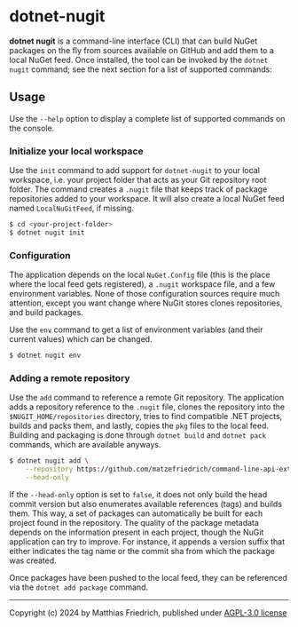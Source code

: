# dotnet-nugit

**dotnet nugit** is a command-line interface (CLI) that can build NuGet packages on the fly from sources available on
GitHub and add them to a local NuGet feed. Once installed, the tool can be invoked by the `dotnet nugit` command; see
the next section for a list of supported commands:

## Usage

Use the `--help` option to display a complete list of supported commands on the console.

### Initialize your local workspace

Use the `init` command to add support for `dotnet-nugit` to your local workspace, i.e. your project folder that acts as
your Git repository root folder. The command creates a `.nugit` file that keeps track of package repositories added to
your workspace. It will also create a local NuGet feed named `LocalNuGitFeed`, if missing.

````bash
$ cd <your-project-folder>
$ dotnet nugit init
````

### Configuration

The application depends on the local `NuGet.Config` file (this is the place where the local feed gets registered),
a `.nugit` workspace file, and a few environment variables. None of those configuration sources require much attention,
except you want change where NuGit stores clones repositories, and build packages.

Use the `env` command to get a list of environment variables (and their current values) which can be changed.

````bash
$ dotnet nugit env
````

### Adding a remote repository

Use the `add` command to reference a remote Git repository. The application adds a repository reference to the `.nugit`
file, clones the repository into the `$NUGIT_HOME/repositories` directory, tries to find compatible .NET projects,
builds and packs them, and lastly, copies the `pkg` files to the local feed. Building and packaging is done
through `dotnet build` and `dotnet pack` commands, which are available anyways.

````bash
$ dotnet nugit add \
    --repository https://github.com/matzefriedrich/command-line-api-extensions.git \
    --head-only
````

If the `--head-only` option is set to `false`, it does not only build the head commit version but also enumerates
available references (tags) and builds them. This way, a set of packages can automatically be built for each project
found in the repository. The quality of the package metadata depends on the information present in each project, though
the NuGit application can try to improve. For instance, it appends a version suffix that either indicates the tag name
or the commit sha from which the package was created.

Once packages have been pushed to the local feed, they can be referenced via the `dotnet add package` command.

---
Copyright (c) 2024 by Matthias Friedrich, published under [AGPL-3.0 license](LICENSE)